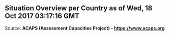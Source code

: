 ## Situation Overview per Country as of Wed, 18 Oct 2017 03:17:16 GMT

Source: **ACAPS (Assessment Capacities Project) - https://www.acaps.org**